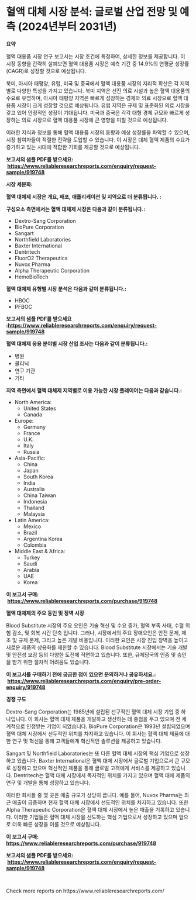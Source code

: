 <p><h1>혈액 대체 시장 분석: 글로벌 산업 전망 및 예측 (2024년부터 2031년)</h1></p><p><strong>요약</strong></p>
<p><p>혈액 대용품 시장 연구 보고서는 시장 조건에 특정하여, 상세한 정보를 제공합니다. 이 시장 동향을 간략히 살펴보면 혈액 대용품 시장은 예측 기간 중 14.9%의 연평균 성장률(CAGR)로 성장할 것으로 예상됩니다. </p><p>북미, 아시아 태평양, 유럽, 미국 및 중국에서 혈액 대용품 시장의 지리적 확산은 각 지역별로 다양한 특성을 가지고 있습니다. 북미 지역은 선진 의료 시설과 높은 혈액 대용품의 수요로 유명하며, 아시아 태평양 지역은 빠르게 성장하는 경제와 의료 시장으로 혈액 대용품 시장이 크게 성장할 것으로 예상됩니다. 유럽 지역은 규제 및 표준화된 의료 시장을 갖고 있어 안정적인 성장이 기대됩니다. 미국과 중국은 각각 대형 경제 규모와 빠르게 성장하는 의료 시장으로 혈액 대용품 시장에 큰 영향을 미칠 것으로 예상됩니다.</p><p>이러한 지식과 정보를 통해 혈액 대용품 시장의 동향과 예상 성장률을 파악할 수 있으며, 시장 참여자들이 적절한 전략을 도입할 수 있습니다. 이 시장은 대체 혈액 제품의 수요가 증가하고 있는 시대에 적합한 기회를 제공할 것으로 예상됩니다.</p></p>
<p><strong>보고서의 샘플 PDF를 받으세요: &nbsp;<a href="https://www.reliableresearchreports.com/enquiry/request-sample/919748">https://www.reliableresearchreports.com/enquiry/request-sample/919748</a></strong></p>
<p><strong>시장 세분화:</strong></p>
<p><strong> 혈액 대체제 시장은 개요, 배포, 애플리케이션 및 지역으로 더 분류됩니다. :</strong></p>
<p><strong>구성요소 측면에서는 혈액 대체제 시장은 다음과 같이 분류됩니다.:</strong></p>
<p><ul><li>Dextro-Sang Corporation</li><li>BioPure Corporation</li><li>Sangart</li><li>Northfield Laboratories</li><li>Baxter International</li><li>Dentritech</li><li>FluorO2 Therapeutics</li><li>Nuvox Pharma</li><li>Alpha Therapeutic Corporation</li><li>HemoBioTech</li></ul></p>
<p><strong> 혈액 대체제 유형별 시장 분석은 다음과 같이 분류됩니다.:</strong></p>
<p><ul><li>HBOC</li><li>PFBOC</li></ul></p>
<p><strong>보고서의 샘플 PDF를 받으세요 :<a href="https://www.reliableresearchreports.com/enquiry/request-sample/919748">https://www.reliableresearchreports.com/enquiry/request-sample/919748</a></strong></p>
<p><strong> 혈액 대체제 응용 분야별 시장 산업 조사는 다음과 같이 분류됩니다.:</strong></p>
<p><ul><li>병원</li><li>클리닉</li><li>연구 기관</li><li>기타</li></ul></p>
<p><strong>지역 측면에서 혈액 대체제 지역별로 이용 가능한 시장 플레이어는 다음과 같습니다.:</strong></p>
<p><ul>
    <li>
        North America:
        <ul>
            <li>United States</li>
            <li>Canada</li>
        </ul>
    </li>
    <li>
        Europe:
        <ul>
            <li>Germany</li>
            <li>France</li>
            <li>U.K.</li>
            <li>Italy</li>
            <li>Russia</li>
        </ul>
    </li>
    <li>
        Asia-Pacific:
        <ul>
            <li>China</li>
            <li>Japan</li>
            <li>South Korea</li>
            <li>India</li>
            <li>Australia</li>
            <li>China Taiwan</li>
            <li>Indonesia</li>
            <li>Thailand</li>
            <li>Malaysia</li>
        </ul>
    </li>
    <li>
        Latin America:
        <ul>
            <li>Mexico</li>
            <li>Brazil</li>
            <li>Argentina Korea</li>
            <li>Colombia</li>
        </ul>
    </li>
    <li>
        Middle East & Africa:
        <ul>
            <li>Turkey</li>
            <li>Saudi</li>
            <li>Arabia</li>
            <li>UAE</li>
            <li>Korea</li>
        </ul>
    </li>
    </ul></p>
<p><strong>이 보고서 구매: &nbsp;<a href="https://www.reliableresearchreports.com/purchase/919748">https://www.reliableresearchreports.com/purchase/919748</a></strong></p>
<p><strong>혈액 대체제의 주요 동인 및 장벽 시장</strong></p>
<p><p>Blood Substitute 시장의 주요 요인은 기술 혁신 및 수요 증가, 혈액 부족 사태, 수혈 위험 감소, 및 회복 시간 단축 입니다. 그러나, 시장에서의 주요 장애요인은 안전 문제, 제조 및 규제 문제, 그리고 높은 개발 비용입니다. 이러한 요인은 시장 진입 장벽을 높이고 새로운 제품의 상용화를 제한할 수 있습니다. Blood Substitute 시장에서는 기술 개발 및 안전성 보장 등의 다양한 도전에 직면하고 있습니다. 또한, 규제당국의 인증 및 승인을 받기 위한 절차적 어려움도 있습니다.</p></p>
<p><strong>이 보고서를 구매하기 전에 궁금한 점이 있으면 문의하거나 공유하세요.: &nbsp;<a href="https://www.reliableresearchreports.com/enquiry/pre-order-enquiry/919748">https://www.reliableresearchreports.com/enquiry/pre-order-enquiry/919748</a></strong></p>
<p><strong>경쟁 구도</strong></p>
<p><p>Dextro-Sang Corporation는 1985년에 설립된 선구적인 혈액 대체 시장 기업 중 하나입니다. 이 회사는 혈액 대체 제품을 개발하고 생산하는 데 중점을 두고 있으며 전 세계적으로 인정받는 기업이 되었습니다. BioPure Corporation은 1993년 설립되었으며 혈액 대체 시장에서 선두적인 위치를 차지하고 있습니다. 이 회사는 혈액 대체 제품에 대한 연구 및 혁신을 통해 고객들에게 혁신적인 솔루션을 제공하고 있습니다.</p><p>Sangart 및 Northfield Laboratories는 또 다른 혈액 대체 시장의 핵심 기업으로 성장하고 있습니다. Baxter International은 혈액 대체 시장에서 글로벌 기업으로서 큰 규모로 성장하고 있으며 혁신적인 제품을 통해 글로벌 고객에게 서비스를 제공하고 있습니다. Dentritech는 혈액 대체 시장에서 독자적인 위치를 가지고 있으며 혈액 대체 제품의 연구 및 개발을 통해 성장하고 있습니다.</p><p>이러한 회사들 중 몇 곳은 매출 규모가 상당히 큽니다. 예를 들어, Nuvox Pharma는 최근 매출이 급증하며 현재 혈액 대체 시장에서 선도적인 위치를 차지하고 있습니다. 또한 Alpha Therapeutic Corporation은 혈액 대체 시장에서 높은 매출을 기록하고 있습니다. 이러한 기업들은 혈액 대체 시장을 선도하는 핵심 기업으로서 성장하고 있으며 앞으로 더욱 빠른 성장을 이룰 것으로 예상됩니다.</p></p>
<p><strong>이 보고서 구매: &nbsp; <a href="https://www.reliableresearchreports.com/purchase/919748">https://www.reliableresearchreports.com/purchase/919748</a></strong></p>
<p><strong>보고서의 샘플 PDF를 받으세요: &nbsp;<a href="https://www.reliableresearchreports.com/enquiry/request-sample/919748">https://www.reliableresearchreports.com/enquiry/request-sample/919748</a></strong><strong></strong></p>
<p>&nbsp;</p>
<p>Check more reports on https://www.reliableresearchreports.com/</p>